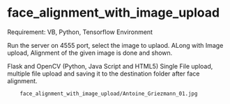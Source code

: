# face_alignment_with_image_upload

Requirement: VB, Python, Tensorflow Environment

Run the server on 4555 port, select the image to uplaod. 
ALong with Image upload, Alignment of the given image is done and shown.


Flask and OpenCV (Python, Java Script and HTML5) 
Single File upload, multiple file upload and saving it to the destination folder after face alignment. 


        face_alignment_with_image_upload/Antoine_Griezmann_01.jpg
      
